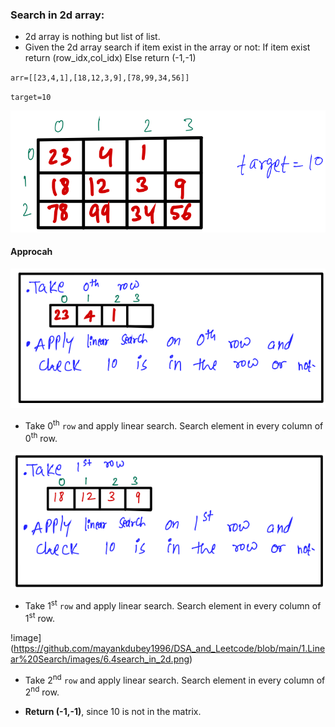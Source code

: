 ### Search in 2d array:
- 2d array is nothing but list of list. 
- Given the 2d array search if item exist in the array or not: 
		If item exist return (row_idx,col_idx)
		Else return (-1,-1)

`arr=[[23,4,1],[18,12,3,9],[78,99,34,56]]`

`target=10`

![image](https://github.com/mayankdubey1996/DSA_and_Leetcode/blob/main/1.Linear%20Search/images/6.1search_in_2d.png)

#### Approcah

![image](https://github.com/mayankdubey1996/DSA_and_Leetcode/blob/main/1.Linear%20Search/images/6.2search_in_2d.png)

- Take 0<sup>th</sup> `row` and apply linear search. Search element in every column of 0<sup>th</sup> row.

![image](https://github.com/mayankdubey1996/DSA_and_Leetcode/blob/main/1.Linear%20Search/images/6.3search_in_2d.png)

- Take 1<sup>st</sup> `row` and apply linear search. Search element in every column of 1<sup>st</sup> row.

!image](https://github.com/mayankdubey1996/DSA_and_Leetcode/blob/main/1.Linear%20Search/images/6.4search_in_2d.png)

- Take 2<sup>nd</sup> `row` and apply linear search. Search element in every column of 2<sup>nd</sup> row.

- __Return (-1,-1)__, since 10 is not in the matrix.
